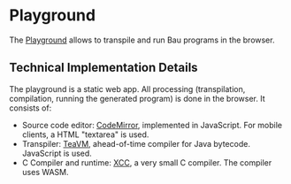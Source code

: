 # Playground

The <a href="https://thomasmueller.github.io/bau-lang/">Playground</a> allows to transpile and run Bau programs in the browser.

## Technical Implementation Details

The playground is a static web app. 
All processing (transpilation, compilation, running the generated program) is done in the browser.
It consists of:

* Source code editor: <a href="https://codemirror.net/">CodeMirror</a>, implemented in JavaScript. For mobile clients, a HTML "textarea" is used.
* Transpiler: <a href="https://teavm.org/">TeaVM</a>, ahead-of-time compiler for Java bytecode. JavaScript is used.
* C Compiler and runtime: <a href="https://github.com/tyfkda/xcc">XCC</a>, a very small C compiler. The compiler uses WASM.

